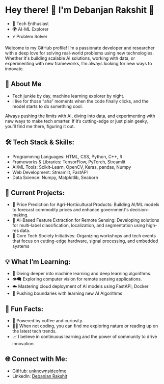 
# Hey there! 👋 I'm Debanjan Rakshit 🌱

- 🚀 Tech Enthusiast 
- 🌍 AI-ML Explorer 
- ⚡ Problem Solver

Welcome to my GitHub profile! I’m a passionate developer and researcher with a deep love for solving real-world problems using new technologies. Whether it's building scalable AI solutions, working with data, or experimenting with new frameworks, I’m always looking for new ways to innovate.





## 🚀 About Me

- Tech junkie by day, machine learning explorer by night. 
- I live for those “aha” moments when the code finally clicks, and the model starts to do something cool. 

Always pushing the limits with AI, diving into data, and experimenting with new ways to make tech smarter. If it’s cutting-edge or just plain geeky, you’ll find me there, figuring it out.
## 🛠️ Tech Stack & Skills:

- Programming Languages: HTML, CSS, Python, C++, R 
- Frameworks & Libraries: TensorFlow, PyTorch, Streamlit 
- AI/ML Tools: Scikit-Learn, OpenCV, Keras, pandas, Numpy
- Web Development: Streamlit, FastAPI
- Data Science: Numpy, Matplotlib, Seaborn


## 🔭 Current Projects:
- 🌾 Price Prediction for Agri-Horticultural Products: Building AI/ML models to forecast commodity prices and enhance government's decision-making.
- 🤖 AI-Based Feature Extraction for Remote Sensing: Developing solutions for multi-label classification, localization, and segmentation using high-res data.
- 🧪 Core Tech Society Initiatives: Organizing workshops and tech events that focus on cutting-edge hardware, signal processing, and embedded systems
## 💡 What I’m Learning:

- 🤖 Diving deeper into machine learning and deep learning algorithms.
- 👁️‍🗨️ Exploring computer vision for remote sensing applications.
- ☁️ Mastering cloud deployment of AI models using FastAPI, Docker
- 🚀 Pushing boundaries with learning new AI Algorithms
## 🌟 Fun Facts:

- 🔋 Powered by coffee and curiosity.
- 🏄‍♂️ When not coding, you can find me exploring nature or reading up on the latest tech trends.
- 📈 I believe in continuous learning and the power of community to drive innovation.
## 🌐 Connect with Me:
- GitHub: [unknownsideofme](https://github.com/unknownsideofme)
- LinkedIn: [Debanjan Rakshit](https://www.linkedin.com/in/debanjan-rakshit-558912289/)
